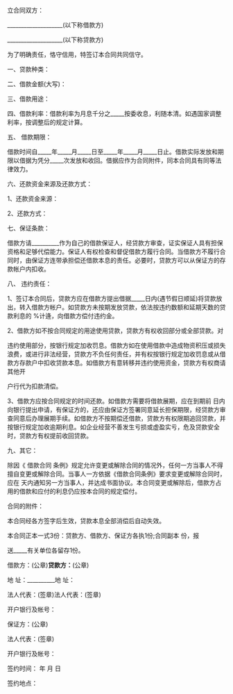
 


立合同双方：


____________________(以下称借款方)


____________________(以下称贷款方)


为了明确责任，恪守信用，特签订本合同共同信守。


一、贷款种类：


二、借款金额(大写)：


三、借款用途：


四、借款利率：借款利率为月息千分之_____按委收息，利随本清。如遇国家调整利率，按调整后的规定计算。


五、 借款期限：


借款时间自_____年_____月_____日至_____年_____月_____日止。借款实际发放和期限以借据为凭分_____次发放和收回。借据应作为合同附件，同本合同具有同等法律效力。


六、还款资金来源及还款方式：


1、还款资金来源：


2、还款方式：


七、保证条款：


借款方请__________作为自己的借款保证人，经贷款方审查，证实保证人具有担保资格和足够代偿能力。保证人有权检查和督促借款方履行合同。当借款方不履行合同时，由保证方连带承担偿还借款本息的责任。必要时，贷款方可以从保证方的存款帐户内扣收。


八、 违约责任：


1、签订本合同后，贷款方应在借款方提出借据_____日内(遇节假日顺延)将贷款放出，转入借款方帐户。如贷款方未按期发放贷款，依法按违约数额和延期天数的贷款利息的 %计逄，向借款方偿付违约金。


2、借款方如不按合同规定的用途使用贷款，贷款方有权收回部分或全部贷款。对


违约使用部分，按银行规定加收罚息。借款方如在使用借款中造成物资积压或损失浪费，或进行非法经营，贷款方不负任何责任，并有权按银行规定加收罚息或从借款方存款户中扣收贷款本息。如借款方有意转移并违约使用资金，贷款方有权商请其他开


户行代为扣款清偿。


3、借款方应按合同规定的时间还款。如借款方需要将借款展期，应在到期前 日内向银行提出申请，有保证方的，还应由保证方签署同意延长担保期限，经贷款方审查同意后办理展期手续。如借款方不按期偿还借款，贷款方有权限期追回贷款，并按银行规定加收逾期利息。如企业经营不善发生亏损或虚盈实亏，危及贷款安全时，贷款方有权提前收回贷款。


九、其它：


除因《
借款合同
条例》规定允许变更或解除合同的情况外，任何一方当事人不得擅自变更或解除合同。当事人一方依据《借款合同条例》要求变更或解除合同时，应在 天内通知另一方当事人，并达成书面协议。本合同变更或解除后，借款方占用的借款和应付的利息仍应按本合同的规定偿付。


合同的附件：


本合同经各方签字后生效，贷款本息全部消偿后自动失效。


本合同正本一式3份：贷款方、借款方、保证方各执1份;合同副本 份，报


送_____有关单位各留存1份。


借款方：(公章)__________贷款方：__________(公章)


地 址：__________地 址：


法人代表：(签章)法人代表：(签章)


开户银行及帐号：


保证方：(公章)


法人代表：(签章)


开户银行及帐号：


签约时间： 年 月 日


签约地点：
 


 

 
 
 
 
 
  


  
 

  


  


  
 
 
 
 

